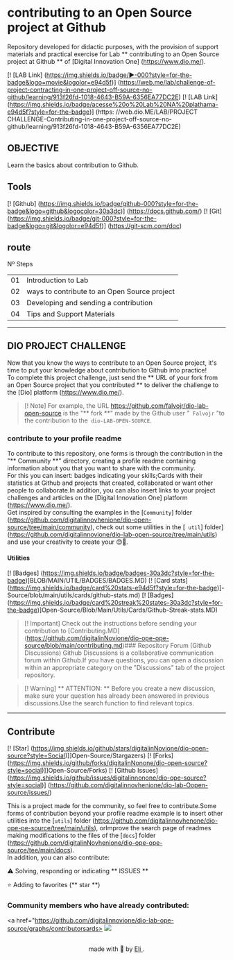 <H1>
<a href= blows
<img align = "center" width = "40px" src = "https://hermes.digitalinnovation.one/assets/diome/logo-minimized.png"> </a>
<SPAN> contributing to an Open Source project at Github </span>
</h1>

Repository developed for didactic purposes, with the provision of support materials and practical exercise for Lab ** contributing to an Open Source project at Github ** of [Digital Innovation One] (https://www.dio.me/).

[! [LAB Link] (https://img.shields.io/badge/▶-000?style=for-the-badge&logo=movie&logolor=e94d5f)] (https://web.me/lab/challenge-of-project-contracting-in-one-project-off-source-no-github/learning/913f26fd-1018-4643-B59A-6356EA77DC2E)
[! [LAB Link] (https://img.shields.io/badge/acesse%20o%20Lab%20NA%20plathama-e94d5f?style=for-the-badge)] (https: //web.dio.ME/LAB/PROJECT CHALLENGE-Contributing-in-one-project-off-source-no-github/learning/913f26fd-1018-4643-B59A-6356EA77DC2E)

## OBJECTIVE
Learn the basics about contribution to Github.

## Tools
[! [Github] (https://img.shields.io/badge/github-000?style=for-the-badge&logo=github&logocolor=30a3dc)] (https://docs.github.com/)
[! [Git] (https://img.shields.io/badge/git-000?style=for-the-badge&logo=git&logolor=e94d5f)] (https://git-scm.com/doc)

## route
<table>
<thead>
<TR Align = "Left">
<HH> Nº </H>
<Hh> Steps </h>
</Tr>
</Thead>
<tbody align = "left">
<Tr>
<td> 01 </td>
<td> Introduction to Lab </td>
</Tr>
<Tr>
<td> 02 </td>
<td> ways to contribute to an Open Source project </td>
</Tr>
<Tr>
<td> 03 </td>
<td> Developing and sending a contribution </td>
</Tr>
<Tr>
<td> 04 </td>
<td> Tips and Support Materials </td>
</Tr>
</tbody>
</Table>

---
## DIO PROJECT CHALLENGE
Now that you know the ways to contribute to an Open Source project, it's time to put your knowledge about contribution to Github into practice!<br>
To complete this project challenge, just send the ** URL of your fork from an Open Source project that you contributed ** to deliver the challenge to the [Dio] platform (https://www.dio.me/).

> [! Note]
> For example, the URL https://github.com/falvojr/dio-lab-open-source is the "** fork **" made by the Github user "` Falvojr` "to the contribution to the` dio-LAB-OPEN-SOURCE`.

### contribute to your profile readme
To contribute to this repository, one forms is through the contribution in the "** Community **" directory, creating a profile readme containing information about you that you want to share with the community.<br>
For this you can insert: badges indicating your skills;Cards with their statistics at Github and projects that created, collaborated or want other people to collaborate.In addition, you can also insert links to your project challenges and articles on the [Digital Innovation One] platform (https://www.dio.me/).<br>
Get inspired by consulting the examples in the [`Community`] folder (https://github.com/digitalinnovhenione/dio-open-source/tree/main/community), check out some utilities in the [` util`] folder] (https://github.com/digitalinnovione/dio-lab-open-source/tree/main/utils) and use your creativity to create your 😊💙.

#### Utilities

[! [Badges] (https://img.shields.io/badge/badges-30a3dc?style=for-the-badge)]BLOB/MAIN/UTIL/BADGES/BADGES.MD)
[! [Card stats] (https://img.shields.io/badge/card%20stats-e94d5f?style=for-the-badge)]-Source/blob/main/utils/cards/github-stats.md)
[! [Badges] (https://img.shields.io/badge/card%20streak%20states-30a3dc?style=for-the-badge)]Open-Source/Blob/Main/Utils/Cards/Github-Streak-stats.MD)

> [! Important]
> Check out the instructions before sending your contribution to [Contributing.MD] (https://github.com/digitalinNovione/dio-ope-ope-source/blob/main/contributing.md)### Repository Forum (Github Discussions)
Github Discussions is a collaborative communication forum within Github.If you have questions, you can open a discussion within an appropriate category on the "Discussions" tab of the project repository.

> [! Warning]
> ** ATTENTION: ** Before you create a new discussion, make sure your question has already been answered in previous discussions.Use the search function to find relevant topics.

---

## Contribute
[! [Star] (https://img.shields.io/github/stars/digitalinNovione/dio-open-source?style=Social)]]Open-Source/Stargazers)
[! [Forks] (https://img.shields.io/github/forks/digitalinNonone/dio-open-source?style=social)]]Open-Source/Forks)
[! [Github Issues] (https://img.shields.io/github/issues/digitalinnonone/dio-ope-source?style=social)] (https://github.com/digitalinnovhenione/dio-lab-Oopen-source/issues/)

This is a project made for the community, so feel free to contribute.Some forms of contribution beyond your profile readme example is to insert other utilities into the [`utils`] folder (https://github.com/digitalinnovhenone/dio-ope-pe-source/tree/main/utils), orImprove the search page of readmes making modifications to the files of the [`docs`] folder (https://github.com/digitalinNovhenione/dio-ope-ope-source/tee/main/docs).<br>
In addition, you can also contribute:

⚠️ Solving, responding or indicating ** ISSUES **

⭐ Adding to favorites (** star **)

### Community members who have already contributed:
<a href="https://github.com/digitalinnovione/dio-lab-ope-source/graphs/contributorsards>
<IMG SRC = "https://contrib.rocks/image?repo=digitalinNovionone/dio-lab-open-source"/>
</a>

##
<div align = "center"> made with 💙 by <a href="https://github.com/elidianaandrade"> Eli </a>. </div>